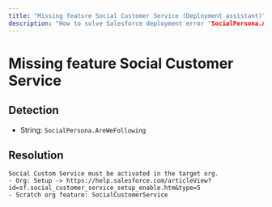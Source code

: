 ```yaml
---
title: "Missing feature Social Customer Service (Deployment assistant)"
description: "How to solve Salesforce deployment error "SocialPersona.AreWeFollowing""
---
```

<!-- markdownlint-disable MD013 -->
# Missing feature Social Customer Service

## Detection

- String: `SocialPersona.AreWeFollowing`

## Resolution

```shell
Social Custom Service must be activated in the target org.
- Org: Setup -> https://help.salesforce.com/articleView?id=sf.social_customer_service_setup_enable.htm&type=5
- Scratch org feature: SocialCustomerService
```
